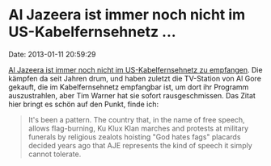Al Jazeera ist immer noch nicht im US-Kabelfernsehnetz \...
===========================================================

Date: 2013-01-11 20:59:29

[Al Jazeera ist immer noch nicht im US-Kabelfernsehnetz zu
empfangen](http://www.cbc.ca/m/touch/news/story/2013/01/10/f-rfa-macdonald-al-jazeera.html).
Die kämpfen da seit Jahren drum, und haben zuletzt die TV-Station von Al
Gore gekauft, die im Kabelfernsehnetz empfangbar ist, um dort ihr
Programm auszustrahlen, aber Tim Warner hat sie sofort rausgeschmissen.
Das Zitat hier bringt es schön auf den Punkt, finde ich:

> It\'s been a pattern. The country that, in the name of free speech,
> allows flag-burning, Ku Klux Klan marches and protests at military
> funerals by religious zealots hoisting \"God hates fags\" placards
> decided years ago that AJE represents the kind of speech it simply
> cannot tolerate.
